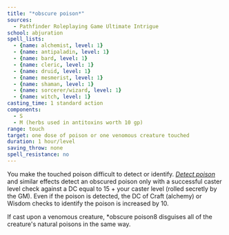 ```yaml
---
title: "*obscure poison*"
sources:
  - Pathfinder Roleplaying Game Ultimate Intrigue
school: abjuration
spell_lists:
  - {name: alchemist, level: 1}
  - {name: antipaladin, level: 1}
  - {name: bard, level: 1}
  - {name: cleric, level: 1}
  - {name: druid, level: 1}
  - {name: mesmerist, level: 1}
  - {name: shaman, level: 1}
  - {name: sorcerer/wizard, level: 1}
  - {name: witch, level: 1}
casting_time: 1 standard action
components:
  - S
  - M (herbs used in antitoxins worth 10 gp)
range: touch
target: one dose of poison or one venomous creature touched
duration: 1 hour/level
saving_throw: none
spell_resistance: no
---
```


You make the touched poison difficult to detect or identify. [*Detect poison*](/spells/detect-poison/) and similar effects detect an obscured poison only with a successful caster level check against a DC equal to 15 + your caster level (rolled secretly by the GM). Even if the poison is detected, the DC of Craft (alchemy) or Wisdom checks to identify the poison is increased by 10.

If cast upon a venomous creature, *obscure poison8 disguises all of the creature's natural poisons in the same way.

